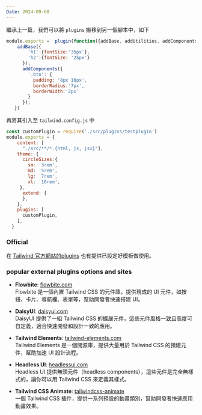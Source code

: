 ```yaml
---
Date: 2024-09-08
---
```

繼承上一篇，我們可以將 `plugins` 搬移到另一個腳本中，如下

```js
module.exports =  plugin(function({addBase, addUtilities, addComponents,matchComponents, theme}){
    addBase({
        'h1':{fontSize:'35px'},
        'h2':{fontSize: '25px'}
      });
      addComponents({
        '.btn': {
          padding: '8px 16px',
          borderRadius:'7px',
          borderWidth:'2px'
        }
      });
   })
```

再將其引入至 `tailwind.config.js` 中

```js
const customPlugin = require('./src/plugins/testplugin')
module.exports = {
    content: [
      "./src/**/*.{html, js, jsx}"],
    theme: {
      circleSizes:{
        sm: '3rem',
        md: '5rem',
        lg: '7rem',
        xl: '10rem',
     },
      extend: {
      },
    },
    plugins: [
      customPlugin,
    ],
  }
```
### Official
在 [Tailwind 官方網站的plugins](https://tailwindcss.com/docs/plugins) 也有提供已設定好模板做使用。
### popular external plugins options and sites
- **Flowbite**: [flowbite.com](https://flowbite.com/)  
    Flowbite 是一個內置 Tailwind CSS 的元件庫，提供現成的 UI 元件，如按鈕、卡片、導航欄、表單等，幫助開發者快速搭建 UI。
    
- **DaisyUI**: [daisyui.com](https://daisyui.com/)  
    DaisyUI 提供了一組 Tailwind CSS 的擴展元件，這些元件風格一致且高度可自定義，適合快速開發和設計一致的應用。
    
- **Tailwind Elements**: [tailwind-elements.com](https://tailwind-elements.com/)  
    Tailwind Elements 是一個開源庫，提供大量用於 Tailwind CSS 的預建元件，幫助加速 UI 設計流程。
    
- **Headless UI**: [headlessui.com](https://headlessui.com/)  
    Headless UI 提供無頭元件（headless components），這些元件是完全無樣式的，讓你可以用 Tailwind CSS 來定義其樣式。
    
- **Tailwind CSS Animate**: [tailwindcss-animate](https://github.com/jamiebuilds/tailwindcss-animate)  
    一個 Tailwind CSS 插件，提供一系列預設的動畫類別，幫助開發者快速應用動畫效果。